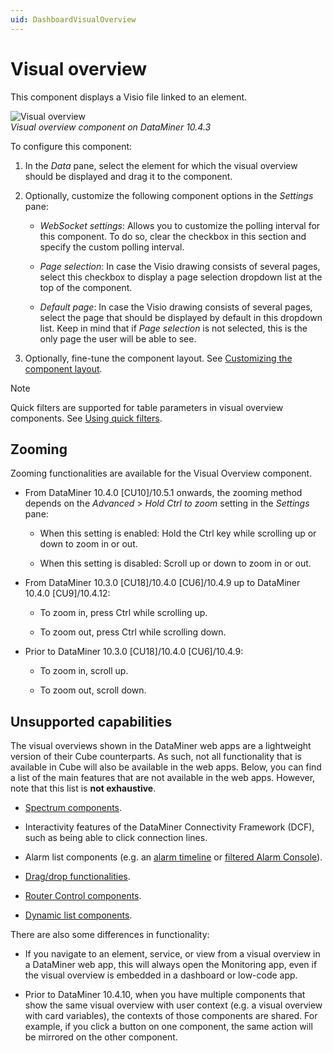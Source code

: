 ```yaml
---
uid: DashboardVisualOverview
---
```


# Visual overview

This component displays a Visio file linked to an element.

![Visual overview](~/dataminer/images/Visual_Overview.png)<br>*Visual overview component on DataMiner 10.4.3*

To configure this component:

1. In the *Data* pane, select the element for which the visual overview should be displayed and drag it to the component.

1. Optionally, customize the following component options in the *Settings* pane:

   - *WebSocket settings*: Allows you to customize the polling interval for this component. To do so, clear the checkbox in this section and specify the custom polling interval.

   - *Page selection*: In case the Visio drawing consists of several pages, select this checkbox to display a page selection dropdown list at the top of the component.

   - *Default page*: In case the Visio drawing consists of several pages, select the page that should be displayed by default in this dropdown list. Keep in mind that if *Page selection* is not selected, this is the only page the user will be able to see.

1. Optionally, fine-tune the component layout. See [Customizing the component layout](xref:Customize_Component_Layout).

> [!NOTE]
> Quick filters are supported for table parameters in visual overview components. See [Using quick filters](xref:Using_quick_filters).

## Zooming

Zooming functionalities are available for the Visual Overview component.

- From DataMiner 10.4.0 [CU10]/10.5.1 onwards<!--RN 41387-->, the zooming method depends on the *Advanced* > *Hold Ctrl to zoom* setting in the *Settings* pane:

  - When this setting is enabled: Hold the Ctrl key while scrolling up or down to zoom in or out.

  - When this setting is disabled: Scroll up or down to zoom in or out.

- From DataMiner 10.3.0 [CU18]/10.4.0 [CU6]/10.4.9<!--RN 40017--> up to DataMiner 10.4.0 [CU9]/10.4.12:

  - To zoom in, press Ctrl while scrolling up.

  - To zoom out, press Ctrl while scrolling down.

- Prior to DataMiner 10.3.0 [CU18]/10.4.0 [CU6]/10.4.9:

  - To zoom in, scroll up.

  - To zoom out, scroll down.

## Unsupported capabilities

The visual overviews shown in the DataMiner web apps are a lightweight version of their Cube counterparts. As such, not all functionality that is available in Cube will also be available in the web apps. Below, you can find a list of the main features that are not available in the web apps. However, note that this list is **not exhaustive**.

- [Spectrum components](xref:Embedding_a_Spectrum_Analysis_component).

- Interactivity features of the DataMiner Connectivity Framework (DCF), such as being able to click connection lines.

- Alarm list components (e.g. an [alarm timeline](xref:Embedding_an_alarm_timeline_component) or [filtered Alarm Console](xref:Making_a_shape_filter_Alarm_Console_tabs_when_clicked)).

- [Drag/drop functionalities](xref:Triggering_an_action_when_a_shape_is_dragged_onto_another_shape).

- [Router Control components](xref:Embedding_a_router_control_component).

- [Dynamic list components](xref:Creating_a_list_view).

There are also some differences in functionality:

- If you navigate to an element, service, or view from a visual overview in a DataMiner web app, this will always open the Monitoring app, even if the visual overview is embedded in a dashboard or low-code app.

- Prior to DataMiner 10.4.10<!--RN 40497-->, when you have multiple components that show the same visual overview with user context (e.g. a visual overview with card variables), the contexts of those components are shared. For example, if you click a button on one component, the same action will be mirrored on the other component.
